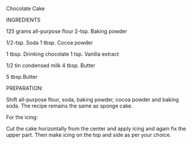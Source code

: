 Chocolate Cake



INGREDIENTS


125 grams all-purpose flour      2-tsp. Baking powder

1/2-tsp. Soda      1 tbsp. Cocoa powder

1 tbsp. Drinking chocolate      1 tsp. Vanilla extract

1/2 tin condensed milk      4 tbsp. Butter

5 tbsp.Butter

PREPARATION:

Shift all-purpose flour, soda, baking powder, cocoa powder and baking soda.
 The recipe remains the same as sponge cake.

For the icing:

Cut the cake horizontally from the center and apply icing and again fix the upper part.
 Then make icing on the top and side as per your choice.